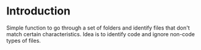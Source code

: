 # Introduction
Simple function to go through a set of folders and identify files that don't match certain characteristics. Idea is to identify code and ignore non-code types of files.
